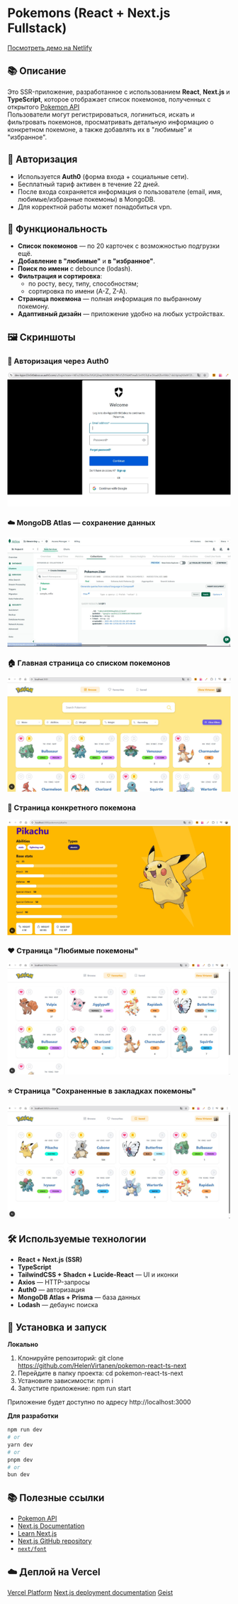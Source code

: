 # Pokemons (React + Next.js Fullstack)
[Посмотреть демо на Netlify](https://virtanen-pokemon-next-ts.netlify.app/)

## 📚 Описание
Это SSR-приложение, разработанное с использованием **React**, **Next.js** и **TypeScript**, которое отображает список покемонов, полученных с открытого [Pokemon API](https://pokeapi.co/)  
Пользователи могут регистрироваться, логиниться, искать и фильтровать покемонов, просматривать детальную информацию о конкретном покемоне, а также добавлять их в "любимые" и "избранное".

## 🔐 Авторизация
* Используется **Auth0** (форма входа + социальные сети).
* Бесплатный тариф активен в течение 22 дней.
* После входа сохраняется информация о пользователе (email, имя, любимые/избранные покемоны) в MongoDB.
* Для корректной работы может понадобиться vpn.

## 🚀 Функциональность
* **Список покемонов** — по 20 карточек с возможностью подгрузки ещё.
* **Добавление в "любимые"** и **в "избранное"**.
* **Поиск по имени** с debounce (lodash).
* **Фильтрация и сортировка**:
  - по росту, весу, типу, способностям;
  - сортировка по имени (A-Z, Z-A).
* **Страница покемона** — полная информация по выбранному покемону.
* **Адаптивный дизайн** — приложение удобно на любых устройствах.

## 🖼️ Скриншоты
### 🔐 Авторизация через Auth0
![Auth0 login](./screenshots/auth0.png)

### ☁️ MongoDB Atlas — сохранение данных
![MongoDB Atlas](./screenshots/mongo_atlas.png)

### 🏠 Главная страница со списком покемонов
![Главная страница](./screenshots/home.png) 

### 📄 Страница конкретного покемона
![Покемон Pikachu](./screenshots/pikachu-details.png) 

### ❤️ Страница "Любимые покемоны"
![Любимые покемоны](./screenshots/favourites.png) 

### ⭐️ Страница "Сохраненные в закладках покемоны"
![Сохраненные в закладках покемоны](./screenshots/saved.png) 

## 🛠️ Используемые технологии
- **React + Next.js (SSR)**
- **TypeScript**
- **TailwindCSS + Shadcn + Lucide-React** — UI и иконки
- **Axios** — HTTP-запросы
- **Auth0** — авторизация
- **MongoDB Atlas + Prisma** — база данных
- **Lodash** — дебаунс поиска

## 🚀 Установка и запуск
**Локально**
1. Клонируйте репозиторий:
   git clone https://github.com/HelenVirtanen/pokemon-react-ts-next
2. Перейдите в папку проекта:
   cd pokemon-react-ts-next
3. Установите зависимости: 
   npm i
4. Запустите приложение:
   npm run start
   
Приложение будет доступно по адресу http://localhost:3000

**Для разработки**
```bash
npm run dev
# or
yarn dev
# or
pnpm dev
# or
bun dev
```

## 📚 Полезные ссылки
- [Pokemon API](https://pokeapi.co/)
- [Next.js Documentation](https://nextjs.org/docs) 
- [Learn Next.js](https://nextjs.org/learn)
- [Next.js GitHub repository](https://github.com/vercel/next.js)
- [`next/font`](https://nextjs.org/docs/app/building-your-application/optimizing/fonts) 

## ☁️ Деплой на Vercel
[Vercel Platform](https://vercel.com/new?utm_medium=default-template&filter=next.js&utm_source=create-next-app&utm_campaign=create-next-app-readme)
[Next.js deployment documentation](https://nextjs.org/docs/app/building-your-application/deploying)
[Geist](https://vercel.com/font)
